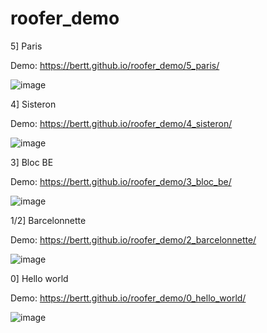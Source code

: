 # roofer_demo

5] Paris

Demo: https://bertt.github.io/roofer_demo/5_paris/

![image](https://github.com/user-attachments/assets/413c5283-9c9c-479a-9e82-cbc2128d75da)

4] Sisteron

Demo: https://bertt.github.io/roofer_demo/4_sisteron/

![image](https://github.com/user-attachments/assets/baebc99e-20f1-40c9-8229-a30547c84a7c)

3] Bloc BE

Demo: https://bertt.github.io/roofer_demo/3_bloc_be/

![image](https://github.com/user-attachments/assets/0c31f739-a006-46bf-8d31-a6d95d2bc169)

1/2] Barcelonnette

Demo: https://bertt.github.io/roofer_demo/2_barcelonnette/

![image](https://github.com/user-attachments/assets/fdf209f9-ead8-441e-aa70-299014c411eb)

0] Hello world

Demo: https://bertt.github.io/roofer_demo/0_hello_world/

![image](https://github.com/user-attachments/assets/ac086b2b-baed-470a-bb51-5d4eb4bece54)



